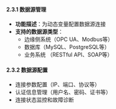 
#### 2.3.1 数据源管理
- **功能描述**：为动态变量配置数据源连接
- **支持的数据源类型**：
  - 边缘侧系统（OPC UA、Modbus等）
  - 数据库（MySQL、PostgreSQL等）
  - 业务系统 （RESTful API、SOAP等）

#### 2.3.2 数据源配置
- 连接参数配置（IP、端口、协议等）
- 认证信息管理（用户名、密码、证书等）
- 连接状态监控和故障诊断